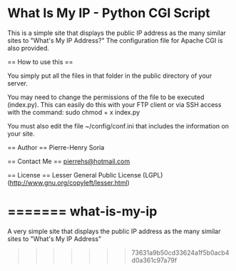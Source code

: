 What Is My IP - Python CGI Script
================

This is a simple site that displays the public IP address as the many similar sites to "What's My IP Address?"
The configuration file for Apache CGI is also provided.


== How to use this ==

You simply put all the files in that folder in the public directory of your server.

You may need to change the permissions of the file to be executed (index.py).
This can easily do this with your FTP client or via SSH access with the command: sudo chmod + x index.py

You must also edit the file ~/config/conf.ini that includes the information on your site.


== Author == 
Pierre-Henry Soria


== Contact Me == 
pierrehs@hotmail.com


== License ==
Lesser General Public License (LGPL) (http://www.gnu.org/copyleft/lesser.html)



=======
what-is-my-ip
=============

A very simple site that displays the public IP address as the many similar sites to "What's My IP Address"
>>>>>>> 73631a9b50cd33624a1f5b0acb4d0a361c97a79f